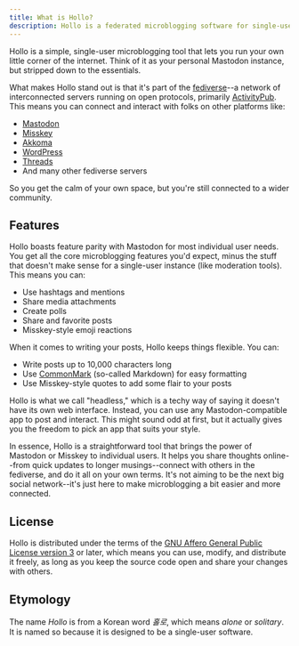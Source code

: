 ```yaml
---
title: What is Hollo?
description: Hollo is a federated microblogging software for single-users.
---
```


Hollo is a simple, single-user microblogging tool that lets you run your own
little corner of the internet. Think of it as your personal Mastodon instance,
but stripped down to the essentials.

What makes Hollo stand out is that it's part of the [fediverse]--a network of
interconnected servers running on open protocols, primarily [ActivityPub].
This means you can connect and interact with folks on other platforms like:

 -  [Mastodon]
 -  [Misskey]
 -  [Akkoma]
 -  [WordPress]
 -  [Threads]
 -  And many other fediverse servers

So you get the calm of your own space, but you're still connected to a wider
community.

[fediverse]: https://www.theverge.com/24063290/fediverse-explained-activitypub-social-media-open-protocol
[ActivityPub]: https://activitypub.rocks/
[Mastodon]: https://joinmastodon.org/
[Misskey]: https://misskey-hub.net/
[Akkoma]: https://akkoma.social/
[WordPress]: https://wordpress.org/
[Threads]: https://www.threads.net/


Features
--------

Hollo boasts feature parity with Mastodon for most individual user needs.
You get all the core microblogging features you'd expect, minus the stuff that
doesn't make sense for a single-user instance (like moderation tools).
This means you can:

 -  Use hashtags and mentions
 -  Share media attachments
 -  Create polls
 -  Share and favorite posts
 -  Misskey-style emoji reactions

When it comes to writing your posts, Hollo keeps things flexible. You can:

 -  Write posts up to 10,000 characters long
 -  Use [CommonMark] (so-called Markdown) for easy formatting
 -  Use Misskey-style quotes to add some flair to your posts

Hollo is what we call "headless," which is a techy way of saying it doesn't have
its own web interface. Instead, you can use any Mastodon-compatible app to post
and interact. This might sound odd at first, but it actually gives you
the freedom to pick an app that suits your style.

In essence, Hollo is a straightforward tool that brings the power of Mastodon
or Misskey
to individual users. It helps you share thoughts online--from quick updates to
longer musings--connect with others in the fediverse, and do it all on your own
terms. It's not aiming to be the next big social network--it's just here to
make microblogging a bit easier and more connected.

[CommonMark]: https://commonmark.org/


License
-------

Hollo is distributed under the terms of the [GNU Affero General Public License
version 3][AGPLv3] or later, which means you can use, modify, and distribute it
freely, as long as you keep the source code open and share your changes with
others.

[AGPLv3]: https://www.gnu.org/licenses/agpl-3.0


Etymology
---------

The name *Hollo* is from a Korean word *홀로*, which means *alone* or
*solitary*.  It is named so because it is designed to be a single-user software.

